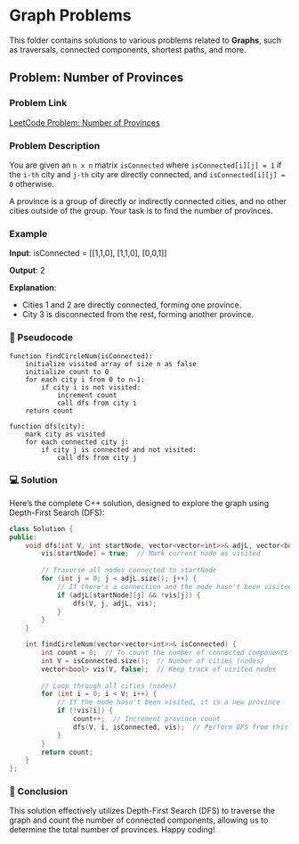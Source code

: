 # Graph Problems

This folder contains solutions to various problems related to **Graphs**, such as traversals, connected components, shortest paths, and more.

## Problem: Number of Provinces

### Problem Link
[LeetCode Problem: Number of Provinces](https://leetcode.com/problems/number-of-provinces/)

### Problem Description

You are given an `n x n` matrix `isConnected` where `isConnected[i][j] = 1` if the `i-th` city and `j-th` city are directly connected, and `isConnected[i][j] = 0` otherwise.

A province is a group of directly or indirectly connected cities, and no other cities outside of the group. Your task is to find the number of provinces.

### Example

**Input**:
isConnected = [[1,1,0], [1,1,0], [0,0,1]]


**Output**: 
2



**Explanation**:
- Cities 1 and 2 are directly connected, forming one province.
- City 3 is disconnected from the rest, forming another province.

### 📝 Pseudocode

```plaintext
function findCircleNum(isConnected):
    initialize visited array of size n as false
    initialize count to 0
    for each city i from 0 to n-1:
        if city i is not visited:
            increment count
            call dfs from city i
    return count

function dfs(city):
    mark city as visited
    for each connected city j:
        if city j is connected and not visited:
            call dfs from city j
```


### 💻 Solution
Here’s the complete C++ solution, designed to explore the graph using Depth-First Search (DFS):

```cpp
class Solution {
public:
    void dfs(int V, int startNode, vector<vector<int>>& adjL, vector<bool>& vis) {
        vis[startNode] = true;  // Mark current node as visited
        
        // Traverse all nodes connected to startNode
        for (int j = 0; j < adjL.size(); j++) {
            // If there's a connection and the node hasn't been visited, perform DFS
            if (adjL[startNode][j] && !vis[j]) {
                dfs(V, j, adjL, vis);
            }
        }
    }

    int findCircleNum(vector<vector<int>>& isConnected) {
        int count = 0;  // To count the number of connected components (provinces)
        int V = isConnected.size();  // Number of cities (nodes)
        vector<bool> vis(V, false);  // Keep track of visited nodes
        
        // Loop through all cities (nodes)
        for (int i = 0; i < V; i++) {
            // If the node hasn't been visited, it is a new province
            if (!vis[i]) {
                count++;  // Increment province count
                dfs(V, i, isConnected, vis);  // Perform DFS from this node
            }
        }
        return count;
    }
};
```

### 🚀 Conclusion
This solution effectively utilizes Depth-First Search (DFS) to traverse the graph and count the number of connected components, allowing us to determine the total number of provinces. Happy coding!

